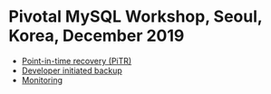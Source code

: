 # Pivotal MySQL Workshop, Seoul, Korea, December 2019

* [Point-in-time recovery (PiTR)](./pitr_spring_music.md)
* [Developer initiated backup](./dev_initiated_backup.md)
* [Monitoring](./monitoring.md)

